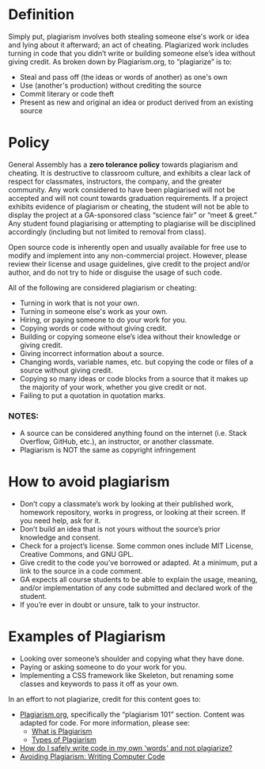 # Definition
Simply put, plagiarism involves both stealing someone else's work or idea and lying about it afterward; an act of cheating.  Plagiarized work includes turning in code that you didn’t write or building someone else’s idea without giving credit.  As broken down by Plagiarism.org, to “plagiarize” is to:
* Steal and pass off (the ideas or words of another) as one's own
* Use (another's production) without crediting the source
* Commit literary or code theft
* Present as new and original an idea or product derived from an existing source

# Policy
General Assembly has a **zero tolerance policy** towards plagiarism and cheating.  It is destructive to classroom culture, and exhibits a clear lack of respect for classmates, instructors, the company, and the greater community.  Any work considered to have been plagiarised will not be accepted and will not count towards graduation requirements.  If a project exhibits evidence of plagiarism or cheating, the student will not be able to display the project at a GA-sponsored class “science fair” or “meet & greet.”  Any student found plagiarising or attempting to plagiarise will be disciplined accordingly (including but not limited to removal from class).

Open source code is inherently open and usually available for free use to modify and implement into any non-commercial project.  However, please review their license and usage guidelines, give credit to the project and/or author, and do not try to hide or disguise the usage of such code.

All of the following are considered plagiarism or cheating:
* Turning in work that is not your own.
* Turning in someone else's work as your own.
* Hiring, or paying someone to do your work for you.
* Copying words or code without giving credit.
* Building or copying someone else’s idea without their knowledge or giving credit.
* Giving incorrect information about a source.
* Changing words, variable names, etc. but copying the code or files of a source without giving credit.
* Copying so many ideas or code blocks from a source that it makes up the majority of your work, whether you give credit or not.
* Failing to put a quotation in quotation marks.

### NOTES:
* A source can be considered anything found on the internet (i.e. Stack Overflow, GitHub, etc.), an instructor, or another classmate.
* Plagiarism is NOT the same as copyright infringement

# How to avoid plagiarism
* Don’t copy a classmate’s work by looking at their published work, homework repository, works in progress, or looking at their screen.  If you need help, ask for it.
* Don’t build an idea that is not yours without the source’s prior knowledge and consent.
* Check for a project’s license.  Some common ones include MIT License, Creative Commons, and GNU GPL.
* Give credit to the code you’ve borrowed or adapted.  At a minimum, put a link to the source in a code comment.
* GA expects all course students to be able to explain the usage, meaning, and/or implementation of any code submitted and declared work of the student.
* If you’re ever in doubt or unsure, talk to your instructor.

# Examples of Plagiarism
* Looking over someone’s shoulder and copying what they have done.
* Paying or asking someone to do your work for you.
* Implementing a CSS framework like Skeleton, but renaming some classes and keywords to pass it off as your own.


In an effort to not plagiarize, credit for this content goes to:
* [Plagiarism.org](http://plagiarism.org/), specifically the “plagiarism 101” section.  Content was adapted for code.  For more information, please see:
  * [What is Plagiarism](http://www.plagiarism.org/plagiarism-101/what-is-plagiarism)
  * [Types of Plagiarism](http://www.plagiarism.org/plagiarism-101/types-of-plagiarism)
* [How do I safely write code in my own 'words' and not plagiarize?](http://programmers.stackexchange.com/questions/80167/how-do-i-safely-write-code-in-my-own-words-and-not-plagiarize)
* [Avoiding Plagiarism:  Writing Computer Code](http://www.upenn.edu/academicintegrity/ai_computercode.html)
